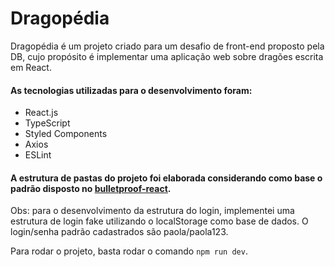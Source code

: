 
# Dragopédia

  

Dragopédia é um projeto criado para um desafio de front-end proposto pela DB, cujo propósito é implementar uma aplicação web sobre dragões escrita em React.

 

 #### As tecnologias utilizadas para o desenvolvimento foram:

* React.js 
* TypeScript 
* Styled Components
* Axios
* ESLint


  
#### A estrutura de pastas do projeto foi elaborada considerando como base o padrão disposto no [bulletproof-react](https://github.com/alan2207/bulletproof-react).



Obs: para o desenvolvimento da estrutura do login, implementei uma estrutura de login fake utilizando o localStorage como base de dados. O login/senha padrão cadastrados são paola/paola123.

Para rodar o projeto, basta rodar o comando `npm run dev`.

